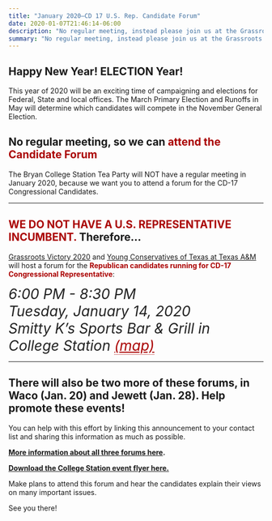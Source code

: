 ```yaml
---
title: "January 2020—CD 17 U.S. Rep. Candidate Forum"
date: 2020-01-07T21:46:14-06:00
description: "No regular meeting, instead please join us at the Grassroots Victory 2020 CD-17 Candidate Forum!"
summary: "No regular meeting, instead please join us at the Grassroots Victory 2020 CD-17 Candidate Forum!"
---
```


## Happy New Year! ELECTION Year! 

This year of 2020 will be an exciting time of campaigning and elections for Federal, State and local offices. The March Primary Election and Runoffs in May will determine which candidates will compete in the November General Election.  

## No regular meeting, so we can <span style="color:#a00">attend the Candidate Forum</span>

The Bryan College Station Tea Party will NOT have a regular meeting in January 2020, because we want you to attend a forum for the CD-17 Congressional Candidates.  

---

## <span style="color:#a00">WE DO NOT HAVE A U.S. REPRESENTATIVE INCUMBENT.</span> Therefore...

[Grassroots Victory 2020](http://www.grassrootsvictory2020.com/) and [Young Conservatives of Texas at Texas A&amp;M](https://www.yct.org/chapter/texas-am-university/) will host a forum for the **<span style="color:#a00">Republican candidates running for CD-17 Congressional Representative</span>**:  

<address style="font-size:28px;color:#222;">6:00 PM - 8:30 PM<br />
Tuesday, January 14, 2020<br />
Smitty K’s Sports Bar &amp; Grill in College Station <a style="color:#a00;border-bottom: 1px dotted #a00;" href="https://www.google.com/maps/@30.6134482,-96.3845546,15z">(map)</a></address>

---

## There will also be two more of these forums, in Waco (Jan. 20) and Jewett (Jan. 28). Help promote these events! 


You can help with this effort by linking this announcement to your contact list and sharing this information as much as possible. 

**[More information about all three forums here](http://www.grassrootsvictory2020.com/).**  

**[Download the College Station event flyer here.](http://www.grassrootsvictory2020.com/wp-content/uploads/2020/01/ForumFlier.pdf)**  

Make plans to attend this forum and hear the candidates explain their views on many important issues.  

See you there!